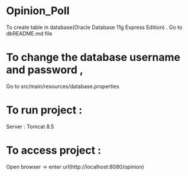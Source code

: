 # Opinion_Poll
To create table in database(Oracle Database 11g Express Edition) .
Go to dbREADME.md file
# To change the database username and password , 
Go to src/main/resources/database.properties
# To run project :
Server : Tomcat 8.5
# To access project :
Open browser -> enter url(http://localhost:8080/opinion)


